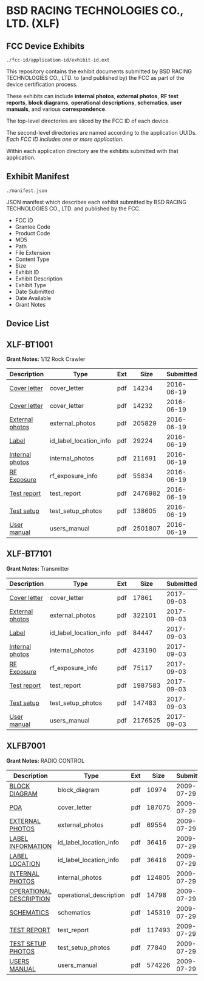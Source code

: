 # BSD RACING TECHNOLOGIES CO., LTD. (XLF)
## FCC Device Exhibits

```
./fcc-id/application-id/exhibit-id.ext
```

This repository contains the exhibit documents submitted by BSD RACING TECHNOLOGIES CO., LTD. to (and published by) the FCC as part of the device certification process.

These exhibits can include **internal photos**, **external photos**, **RF test reports**, **block diagrams**, **operational descriptions**, **schematics**, **user manuals**, and various **correspondence**.

The top-level directories are sliced by the FCC ID of each device.

The second-level directories are named according to the application UUIDs. *Each FCC ID includes one or more application.*

Within each application directory are the exhibits submitted with that application. 

## Exhibit Manifest

```
./manifest.json
```

JSON manifest which describes each exhibit submitted by BSD RACING TECHNOLOGIES CO., LTD. and published by the FCC.

- FCC ID
- Grantee Code
- Product Code
- MD5
- Path
- File Extension
- Content Type
- Size
- Exhibit ID
- Exhibit Description
- Exhibit Type
- Date Submitted
- Date Available
- Grant Notes

## Device List
## XLF-BT1001
**Grant Notes:** 1/12 Rock Crawler

| Description | Type | Ext | Size | Submitted | Available |
| ----------- | ---- | --- | ---- | --------- | --------- |
| [Cover letter](XLF-BT1001/62116b81f1b34d0c7c5c0613196aa742/3032521.pdf) | cover_letter | pdf | 14234 | 2016-06-19 | 2016-06-19 |
| [Cover letter](XLF-BT1001/62116b81f1b34d0c7c5c0613196aa742/3032522.pdf) | cover_letter | pdf | 14232 | 2016-06-19 | 2016-06-19 |
| [External photos](XLF-BT1001/62116b81f1b34d0c7c5c0613196aa742/3032523.pdf) | external_photos | pdf | 205829 | 2016-06-19 | 2016-06-19 |
| [Label](XLF-BT1001/62116b81f1b34d0c7c5c0613196aa742/3032524.pdf) | id_label_location_info | pdf | 29224 | 2016-06-19 | 2016-06-19 |
| [Internal photos](XLF-BT1001/62116b81f1b34d0c7c5c0613196aa742/3032525.pdf) | internal_photos | pdf | 211691 | 2016-06-19 | 2016-06-19 |
| [RF Exposure](XLF-BT1001/62116b81f1b34d0c7c5c0613196aa742/3032527.pdf) | rf_exposure_info | pdf | 55834 | 2016-06-19 | 2016-06-19 |
| [Test report](XLF-BT1001/62116b81f1b34d0c7c5c0613196aa742/3032529.pdf) | test_report | pdf | 2476982 | 2016-06-19 | 2016-06-19 |
| [Test setup](XLF-BT1001/62116b81f1b34d0c7c5c0613196aa742/3032530.pdf) | test_setup_photos | pdf | 138605 | 2016-06-19 | 2016-06-19 |
| [User manual](XLF-BT1001/62116b81f1b34d0c7c5c0613196aa742/3032531.pdf) | users_manual | pdf | 2501807 | 2016-06-19 | 2016-06-19 |
## XLF-BT7101
**Grant Notes:** Transmitter

| Description | Type | Ext | Size | Submitted | Available |
| ----------- | ---- | --- | ---- | --------- | --------- |
| [Cover letter](XLF-BT7101/cb7d2bc9c83ef586427a460880efeb71/3542550.pdf) | cover_letter | pdf | 17861 | 2017-09-03 | 2017-09-03 |
| [External photos](XLF-BT7101/cb7d2bc9c83ef586427a460880efeb71/3542551.pdf) | external_photos | pdf | 322101 | 2017-09-03 | 2017-09-03 |
| [Label](XLF-BT7101/cb7d2bc9c83ef586427a460880efeb71/3542552.pdf) | id_label_location_info | pdf | 84447 | 2017-09-03 | 2017-09-03 |
| [Internal photos](XLF-BT7101/cb7d2bc9c83ef586427a460880efeb71/3542553.pdf) | internal_photos | pdf | 423190 | 2017-09-03 | 2017-09-03 |
| [RF Exposure](XLF-BT7101/cb7d2bc9c83ef586427a460880efeb71/3542555.pdf) | rf_exposure_info | pdf | 75117 | 2017-09-03 | 2017-09-03 |
| [Test report](XLF-BT7101/cb7d2bc9c83ef586427a460880efeb71/3542557.pdf) | test_report | pdf | 1987583 | 2017-09-03 | 2017-09-03 |
| [Test setup](XLF-BT7101/cb7d2bc9c83ef586427a460880efeb71/3542558.pdf) | test_setup_photos | pdf | 147483 | 2017-09-03 | 2017-09-03 |
| [User manual](XLF-BT7101/cb7d2bc9c83ef586427a460880efeb71/3542559.pdf) | users_manual | pdf | 2176525 | 2017-09-03 | 2017-09-03 |
## XLFB7001
**Grant Notes:** RADIO CONTROL

| Description | Type | Ext | Size | Submitted | Available |
| ----------- | ---- | --- | ---- | --------- | --------- |
| [BLOCK DIAGRAM](XLFB7001/5e1f2fed09b9ce1978715dfd6504a8d8/1146492.pdf) | block_diagram | pdf | 10974 | 2009-07-29 | 2009-07-29 |
| [POA](XLFB7001/5e1f2fed09b9ce1978715dfd6504a8d8/1146498.pdf) | cover_letter | pdf | 187075 | 2009-07-29 | 2009-07-29 |
| [EXTERNAL PHOTOS](XLFB7001/5e1f2fed09b9ce1978715dfd6504a8d8/1146493.pdf) | external_photos | pdf | 69554 | 2009-07-29 | 2009-07-29 |
| [LABEL INFORMATION](XLFB7001/5e1f2fed09b9ce1978715dfd6504a8d8/1146495.pdf) | id_label_location_info | pdf | 36416 | 2009-07-29 | 2009-07-29 |
| [LABEL LOCATION](XLFB7001/5e1f2fed09b9ce1978715dfd6504a8d8/1146495.pdf) | id_label_location_info | pdf | 36416 | 2009-07-29 | 2009-07-29 |
| [INTERNAL PHOTOS](XLFB7001/5e1f2fed09b9ce1978715dfd6504a8d8/1146494.pdf) | internal_photos | pdf | 124805 | 2009-07-29 | 2009-07-29 |
| [OPERATIONAL DESCRIPTION](XLFB7001/5e1f2fed09b9ce1978715dfd6504a8d8/1146497.pdf) | operational_description | pdf | 14798 | 2009-07-29 | 2009-07-29 |
| [SCHEMATICS](XLFB7001/5e1f2fed09b9ce1978715dfd6504a8d8/1146499.pdf) | schematics | pdf | 145319 | 2009-07-29 | 2009-07-29 |
| [TEST REPORT](XLFB7001/5e1f2fed09b9ce1978715dfd6504a8d8/1146500.pdf) | test_report | pdf | 117493 | 2009-07-29 | 2009-07-29 |
| [TEST SETUP PHOTOS](XLFB7001/5e1f2fed09b9ce1978715dfd6504a8d8/1146501.pdf) | test_setup_photos | pdf | 77840 | 2009-07-29 | 2009-07-29 |
| [USERS MANUAL](XLFB7001/5e1f2fed09b9ce1978715dfd6504a8d8/1146502.pdf) | users_manual | pdf | 574226 | 2009-07-29 | 2009-07-29 |
